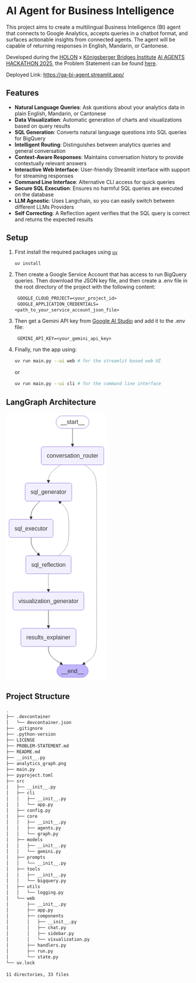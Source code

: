 # AI Agent for Business Intelligence

This project aims to create a multilingual Business Intelligence (BI) agent that connects to Google Analytics, accepts queries in a chatbot format, and surfaces actionable insights from connected agents. The agent will be capable of returning responses in English, Mandarin, or Cantonese.

Developed during the [HOLON](https://www.holonai.ai/) x [Königsberger Bridges Institute](https://kb.institute/) [AI AGENTS HACKATHON 2025](https://hackathon.holonai.ai/), the Problem Statement can be found [here](PROBLEM-STATEMENT.md).

Deployed Link: <https://ga-bi-agent.streamlit.app/>

## Features

- **Natural Language Queries**: Ask questions about your analytics data in plain English, Mandarin, or Cantonese
- **Data Visualization**: Automatic generation of charts and visualizations based on query results
- **SQL Generation**: Converts natural language questions into SQL queries for BigQuery
- **Intelligent Routing**: Distinguishes between analytics queries and general conversation
- **Context-Aware Responses**: Maintains conversation history to provide contextually relevant answers
- **Interactive Web Interface**: User-friendly Streamlit interface with support for streaming responses
- **Command Line Interface**: Alternative CLI access for quick queries
- **Secure SQL Execution**: Ensures no harmful SQL queries are executed on the database
- **LLM Agnostic**: Uses Langchain, so you can easily switch between different LLMs Providers
- **Self Correcting**: A Reflection agent verifies that the SQL query is correct and returns the expected results

## Setup

1. First install the required packages using [`uv`](https://docs.astral.sh/uv/)

   ```bash
   uv install
   ```

2. Then create a Google Service Account that has access to run BigQuery queries. Then download the JSON key file, and then create a .env file in the root directory of the project with the following content:

   ```env
    GOOGLE_CLOUD_PROJECT=<your_project_id>
    GOOGLE_APPLICATION_CREDENTIALS=<path_to_your_service_account_json_file>
   ```

3. Then get a Gemini API key from [Google AI Studio](https://aistudio.google.com/apikey) and add it to the .env file:

   ```env
    GEMINI_API_KEY=<your_gemini_api_key>
   ```

4. Finally, run the app using:

   ```bash
   uv run main.py --ui web # for the streamlit based web UI
   ```

   or

   ```bash
   uv run main.py --ui cli # for the command line interface
   ```

## LangGraph Architecture

![LangGraph Architecture](analytics_graph.png)

## Project Structure

```plaintext
.
├── .devcontainer
│   └── devcontainer.json
├── .gitignore
├── .python-version
├── LICENSE
├── PROBLEM-STATEMENT.md
├── README.md
├── __init__.py
├── analytics_graph.png
├── main.py
├── pyproject.toml
├── src
│   ├── __init__.py
│   ├── cli
│   │   ├── __init__.py
│   │   └── app.py
│   ├── config.py
│   ├── core
│   │   ├── __init__.py
│   │   ├── agents.py
│   │   └── graph.py
│   ├── models
│   │   ├── __init__.py
│   │   └── gemini.py
│   ├── prompts
│   │   └── __init__.py
│   ├── tools
│   │   ├── __init__.py
│   │   └── bigquery.py
│   ├── utils
│   │   └── logging.py
│   └── web
│       ├── __init__.py
│       ├── app.py
│       ├── components
│       │   ├── __init__.py
│       │   ├── chat.py
│       │   ├── sidebar.py
│       │   └── visualization.py
│       ├── handlers.py
│       ├── run.py
│       └── state.py
└── uv.lock

11 directories, 33 files
```

